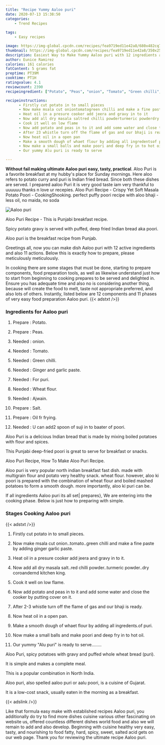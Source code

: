```yaml
---
title: "Recipe Yummy Aaloo puri"
date: 2020-07-13 15:38:50
categories:
    - Trend Recipes
    
tags:
    - Easy recipes

image: https://img-global.cpcdn.com/recipes/fea9719ed11e42a8/680x482cq70/aaloo-puri-recipe-main-photo.jpg
thumbnail: https://img-global.cpcdn.com/recipes/fea9719ed11e42a8/350x250cq70/aaloo-puri-recipe-main-photo.jpg
description: Easiest Way to Make Yummy Aaloo puri with 12 ingredients and 11 stages of easy cooking.
author: Eunice Ramirez
calories: 161 calories
fatContent: 5 grams fat
preptime: PT39M
cooktime: PT1H
ratingvalue: 4.1
reviewcount: 2390
recipeingredient: ["Potato", "Peas", "onion", "Tomato", "Green chilli", "Ginger  and garlic paste", "For puri", "Wheat flour", "Ajwain", "Salt", "Oil fr frying", "U can add2 spoon of suji in to baater of poori"]

recipeinstructions: 
      - Firstly cut potato in to small pieces 
      - Now make msala cut oniontomatogreen chilli and make a fine paste by adding ginger garlic paste 
      - Heat oil in a presure cooker add jeera and gravy in to it 
      - Now add all dry masala saltred chilli powderturmeric powderdry coroandernd kitchen king 
      - Cook it well on low flame 
      - Now add potato and peas in to it and add some water and close the cooker by putting cover on it 
      - After 23 whistle turn off the flame of gas and our bhaji is ready 
      - Now heat oil in a open pan 
      - Make a smooth dough of whaet flour by adding all ingredentsof puri 
      - Now make a small balls and make poori and deep fry in to hot oil 
      - Our yummy Alu puri is ready to serve

---
```




**Without fail making ultimate Aaloo puri easy, tasty, practical**. Aloo Puri is a favorite breakfast at my hubby&#39;s place for Sunday mornings. Here aloo refers to potato curry and puri is Indian fried bread. Since both these dishes are served. I prepared aaloo Puri it is very good taste iam very thankful to uuuuuu thanks n love ur recepies. Aloo Puri Recipe - Crispy Yet Soft Masala Potato Poori - CookingShooking. perfect puffy poori recipe with aloo bhaji - less oil, no maida, no soda


![Aaloo puri](https://img-global.cpcdn.com/recipes/fea9719ed11e42a8/680x482cq70/aaloo-puri-recipe-main-photo.jpg "Aaloo puri")



Aloo Puri Recipe - This is Punjabi breakfast recipe.

Spicy potato gravy is served with puffed, deep fried Indian bread aka poori.

Aloo puri is the breakfast recipe from Punjab.


Greetings all, now you can make dish Aaloo puri with 12 active ingredients and also 11 actions. Below this is exactly how to prepare, please meticulously meticulously.

In cooking there are some stages that must be done, starting to prepare components, food preparation tools, as well as likewise understand just how to start from beginning to cooking prepares to be served and delighted in. Ensure you has adequate time and also no is considering another thing, because will create the food to melt, taste not appropriate preferred, and also lots of others. Instantly, listed below are 12 components and 11 phases of very easy food preparation Aaloo puri.
{{< adstxt />}}

### Ingredients for Aaloo puri


1. Prepare  : Potato.

1. Prepare  : Peas.

1. Needed  : onion.

1. Needed  : Tomato.

1. Needed  : Green chilli.

1. Needed  : Ginger  and garlic paste.

1. Needed  : For puri.

1. Needed  : Wheat flour.

1. Needed  : Ajwain.

1. Prepare  : Salt.

1. Prepare  : Oil fr frying.

1. Needed  : U can add2 spoon of suji in to baater of poori.


Aloo Puri is a delicious Indian bread that is made by mixing boiled potatoes with flour and spices.

This Punjabi deep-fried poori is great to serve for breakfast or snacks.

Aloo Puri Recipe, How To Make Aloo Puri Recipe.

Aloo puri is very popular north indian breakfast fast dish. made with multigrain flour and potato very healthy snack. wheat flour. however, aloo ki poori is prepared with the combination of wheat flour and boiled mashed potatoes to form a smooth dough. more importantly, aloo ki puri can be.


If all ingredients Aaloo puri its all set| prepares}, We are entering into the cooking phase. Below is just how to preparing with simple.

### Stages Cooking Aaloo puri

{{< adstxt />}}


1. Firstly cut potato in to small pieces.



1. Now make msala cut onion..tomato..green chilli and make a fine paste by adding ginger garlic paste.



1. Heat oil in a presure cooker add jeera and gravy in to it.



1. Now add all dry masala salt..red chilli powder..turmeric powder..dry coroandernd kitchen king.



1. Cook it well on low flame.



1. Now add potato and peas in to it and add some water and close the cooker by putting cover on it.



1. After 2-3 whistle turn off the flame of gas and our bhaji is ready.



1. Now heat oil in a open pan.



1. Make a smooth dough of whaet flour by adding all ingredents.of puri.



1. Now make a small balls and make poori and deep fry in to hot oil.



1. Our yummy &#34;Alu puri&#34; is ready to serve........




Aloo Puri, spicy potatoes with gravy and puffed whole wheat bread (puri).

It is simple and makes a complete meal.

This is a popular combination in North India.

Aloo puri, also spelled aaloo puri or aalu poori, is a cuisine of Gujarat.

It is a low-cost snack, usually eaten in the morning as a breakfast.


{{< adslink />}}

Like that formula easy make with established recipes Aaloo puri, you additionally do try to find more dishes cuisine various other fascinating on website us, offered countless different dishes world food and also we will remain to add and also develop. Beginning with cuisine healthy very easy, tasty, and nourishing to food fatty, hard, spicy, sweet, salted acid gets on our web page. Thank you for reviewing the ultimate recipe Aaloo puri.
